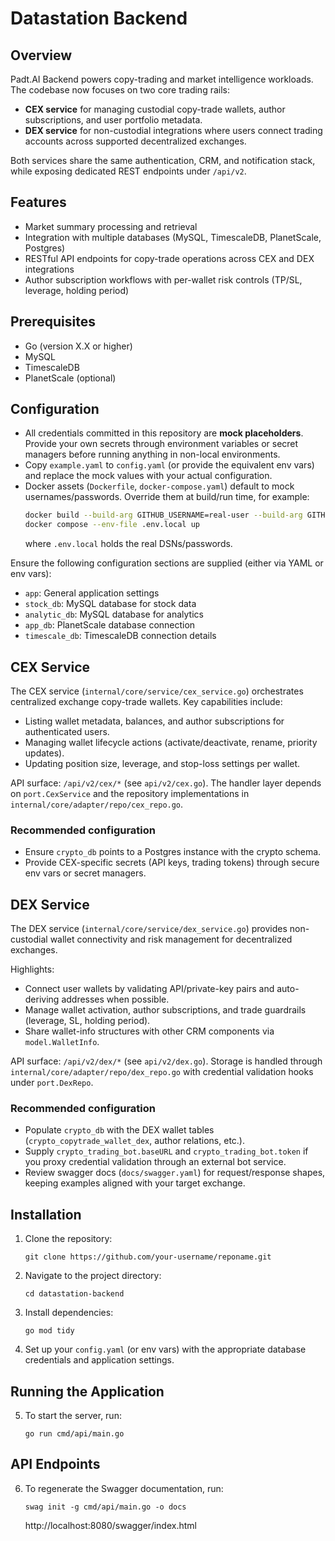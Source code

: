 # Datastation Backend

## Overview

Padt.AI Backend powers copy-trading and market intelligence workloads. The codebase now focuses on two core trading rails:

- **CEX service** for managing custodial copy-trade wallets, author subscriptions, and user portfolio metadata.
- **DEX service** for non-custodial integrations where users connect trading accounts across supported decentralized exchanges.

Both services share the same authentication, CRM, and notification stack, while exposing dedicated REST endpoints under `/api/v2`.

## Features

- Market summary processing and retrieval
- Integration with multiple databases (MySQL, TimescaleDB, PlanetScale, Postgres)
- RESTful API endpoints for copy-trade operations across CEX and DEX integrations
- Author subscription workflows with per-wallet risk controls (TP/SL, leverage, holding period)

## Prerequisites

- Go (version X.X or higher)
- MySQL
- TimescaleDB
- PlanetScale (optional)

## Configuration

- All credentials committed in this repository are **mock placeholders**. Provide your own secrets through environment variables or secret managers before running anything in non-local environments.
- Copy `example.yaml` to `config.yaml` (or provide the equivalent env vars) and replace the mock values with your actual configuration.
- Docker assets (`Dockerfile`, `docker-compose.yaml`) default to mock usernames/passwords. Override them at build/run time, for example:
  ```bash
  docker build --build-arg GITHUB_USERNAME=real-user --build-arg GITHUB_TOKEN=real-token -t {reponame} .
  docker compose --env-file .env.local up
  ```
  where `.env.local` holds the real DSNs/passwords.

Ensure the following configuration sections are supplied (either via YAML or env vars):

- `app`: General application settings
- `stock_db`: MySQL database for stock data
- `analytic_db`: MySQL database for analytics
- `app_db`: PlanetScale database connection
- `timescale_db`: TimescaleDB connection details

## CEX Service

The CEX service (`internal/core/service/cex_service.go`) orchestrates centralized exchange copy-trade wallets. Key capabilities include:

- Listing wallet metadata, balances, and author subscriptions for authenticated users.
- Managing wallet lifecycle actions (activate/deactivate, rename, priority updates).
- Updating position size, leverage, and stop-loss settings per wallet.

API surface: `/api/v2/cex/*` (see `api/v2/cex.go`). The handler layer depends on `port.CexService` and the repository implementations in `internal/core/adapter/repo/cex_repo.go`.

### Recommended configuration

- Ensure `crypto_db` points to a Postgres instance with the crypto schema.
- Provide CEX-specific secrets (API keys, trading tokens) through secure env vars or secret managers.

## DEX Service

The DEX service (`internal/core/service/dex_service.go`) provides non-custodial wallet connectivity and risk management for decentralized exchanges.

Highlights:

- Connect user wallets by validating API/private-key pairs and auto-deriving addresses when possible.
- Manage wallet activation, author subscriptions, and trade guardrails (leverage, SL, holding period).
- Share wallet-info structures with other CRM components via `model.WalletInfo`.

API surface: `/api/v2/dex/*` (see `api/v2/dex.go`). Storage is handled through `internal/core/adapter/repo/dex_repo.go` with credential validation hooks under `port.DexRepo`.

### Recommended configuration

- Populate `crypto_db` with the DEX wallet tables (`crypto_copytrade_wallet_dex`, author relations, etc.).
- Supply `crypto_trading_bot.baseURL` and `crypto_trading_bot.token` if you proxy credential validation through an external bot service.
- Review swagger docs (`docs/swagger.yaml`) for request/response shapes, keeping examples aligned with your target exchange.

## Installation

1. Clone the repository:
   ```
   git clone https://github.com/your-username/reponame.git
   ```

2. Navigate to the project directory:
   ```
   cd datastation-backend
   ```

3. Install dependencies:
   ```
   go mod tidy
   ```

4. Set up your `config.yaml` (or env vars) with the appropriate database credentials and application settings.

## Running the Application

5. To start the server, run:

    ```
    go run cmd/api/main.go
    ```

## API Endpoints

6. To regenerate the Swagger documentation, run:
   ```
   swag init -g cmd/api/main.go -o docs
   ```
   http://localhost:8080/swagger/index.html


